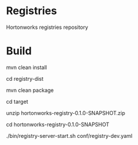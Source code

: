 # Registries
Hortonworks  registries repository

# Build
mvn clean install

cd registry-dist

mvn clean package

cd target

unzip hortonworks-registry-0.1.0-SNAPSHOT.zip

cd hortonworks-registry-0.1.0-SNAPSHOT

./bin/registry-server-start.sh conf/registry-dev.yaml 
